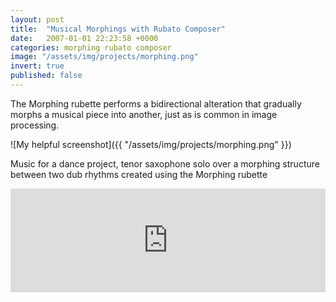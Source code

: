 ```yaml
---
layout: post
title:  "Musical Morphings with Rubato Composer"
date:   2007-01-01 22:23:58 +0000
categories: morphing rubato composer
image: "/assets/img/projects/morphing.png"
invert: true
published: false
---
```

The Morphing rubette performs a bidirectional alteration that gradually morphs a musical piece into another, just as is common in image processing.

![My helpful screenshot]({{ "/assets/img/projects/morphing.png" }})

Music for a dance project, tenor saxophone solo over a morphing structure between two dub rhythms created using the Morphing rubette
<iframe width="100%" height="166" scrolling="no" frameborder="no" src="https://w.soundcloud.com/player/?url=https%3A//api.soundcloud.com/tracks/177673575&amp;color=ff5500&amp;auto_play=false&amp;hide_related=false&amp;show_comments=true&amp;show_user=true&amp;show_reposts=false"></iframe>
